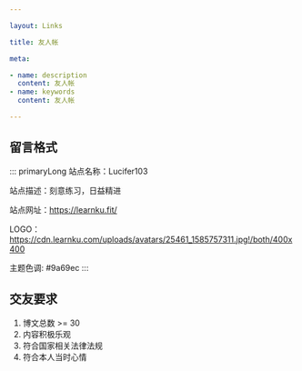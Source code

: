 ```yaml
---

layout: Links

title: 友人帐

meta:

- name: description
  content: 友人帐
- name: keywords
  content: 友人帐

---
```


## 留言格式

::: primaryLong
站点名称：Lucifer103

站点描述：刻意练习，日益精进

站点网址：https://learnku.fit/

LOGO：https://cdn.learnku.com/uploads/avatars/25461_1585757311.jpg!/both/400x400

主题色调: #9a69ec
:::

## 交友要求

1. 博文总数 >= 30
2. 内容积极乐观
3. 符合国家相关法律法规
4. 符合本人当时心情
